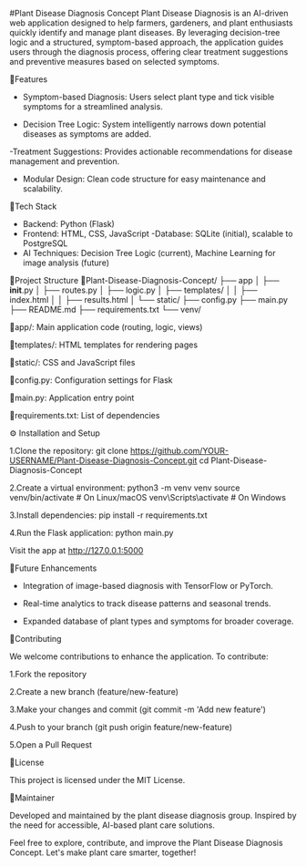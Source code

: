 #Plant Disease Diagnosis Concept
Plant Disease Diagnosis is an AI-driven web application designed to help farmers, gardeners, and plant enthusiasts quickly identify and manage plant diseases. By leveraging decision-tree logic and a structured, symptom-based approach, the application guides users through the diagnosis process, offering clear treatment suggestions and preventive measures based on selected symptoms.

Features
- Symptom-based Diagnosis: Users select plant type and tick visible symptoms for a streamlined analysis.
  
- Decision Tree Logic: System intelligently narrows down potential diseases as symptoms are added.
  
-Treatment Suggestions: Provides actionable recommendations for disease management and prevention.

- Modular Design: Clean code structure for easy maintenance and scalability.
  
Tech Stack
- Backend: Python (Flask)
- Frontend: HTML, CSS, JavaScript
-Database: SQLite (initial), scalable to PostgreSQL
- AI Techniques: Decision Tree Logic (current), Machine Learning for image analysis (future)
  
Project Structure
Plant-Disease-Diagnosis-Concept/
├── app
│   ├── __init__.py
│   ├── routes.py
│   ├── logic.py
│   ├── templates/
│   │   ├── index.html
│   │   ├── results.html
│   └── static/
├── config.py
├── main.py
├── README.md
├── requirements.txt
└── venv/

app/: Main application code (routing, logic, views)

templates/: HTML templates for rendering pages

static/: CSS and JavaScript files

config.py: Configuration settings for Flask

main.py: Application entry point

requirements.txt: List of dependencies

⚙️ Installation and Setup

1.Clone the repository: git clone https://github.com/YOUR-USERNAME/Plant-Disease-Diagnosis-Concept.git cd Plant-Disease-Diagnosis-Concept

2.Create a virtual environment: python3 -m venv venv  source venv/bin/activate   # On Linux/macOS venv\Scripts\activate    # On Windows

3.Install dependencies: pip install -r requirements.txt

4.Run the Flask application: python main.py

Visit the app at http://127.0.0.1:5000

Future Enhancements
- Integration of image-based diagnosis with TensorFlow or PyTorch.
  
- Real-time analytics to track disease patterns and seasonal trends.
  
- Expanded database of plant types and symptoms for broader coverage.

Contributing

We welcome contributions to enhance the application. To contribute:

1.Fork the repository

2.Create a new branch (feature/new-feature)

3.Make your changes and commit (git commit -m 'Add new feature')

4.Push to your branch (git push origin feature/new-feature)

5.Open a Pull Request

License

This project is licensed under the MIT License.

Maintainer

Developed and maintained by the plant disease diagnosis group. Inspired by the need for accessible, AI-based plant care solutions.

Feel free to explore, contribute, and improve the Plant Disease Diagnosis Concept. Let's make plant care smarter, together! 
